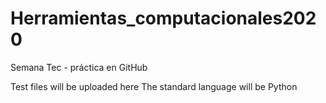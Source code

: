 # Herramientas_computacionales2020
Semana Tec - práctica en GitHub

Test files will be uploaded here
The standard language will be Python
